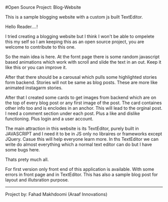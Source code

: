 #Open Source Project: Blog-Website

This is a sample blogging website with a custom js built TextEditor.


Hello Reader....!

I tried creating a blogging website but I think I won't be able to ompelete this my self so I am keeping this as an open source project, you are welcome to contribute to this one.

So the main idea is here. At the fornt page there is some random javascript based animations which work with scroll and slide the text in an out. Keep it like this or you can improve it.

After that there should be a carousal which pulls some highlighted stories form backend. Stories will not be same as blog posts. These are more like animated instagarm stories. 

After that I created some cards to get images from backend which are on the top of every blog post or any first image of the post. The card containes other info too and is enclodes in an anchor. This will lead to the orginal post.
I need a comment section under each post. Plus a like and dislike functioning. Plus login and a user account.

The main attraction in this website is its TextEditor, purely built in JAVASCRIPT and I need it to be in JS only no libraires or frameworks except JQuery. Casue this will help everyone learn more. In ths TextEditor we can write do almost everything which a normal text editor can do but I have some bugs here.

Thats prety much all.

For first version only front end of this application is available. With some errors in front page and in TextEditor. This has also a sample blog post for layout and illutsration purpose.


-----------------------------------------------
Project by: Fahad Makhdoomi (Araaf Innovations)
